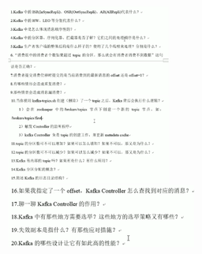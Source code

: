 <img src="upload\image-20201227211923653.png" alt="image-20201227211923653" style="zoom:33%;" />

<img src="upload\image-20201227212349358.png" alt="image-20201227212349358" style="zoom:33%;" />

<img src="upload\image-20201227212541207.png" alt="image-20201227212541207" style="zoom:50%;" />

